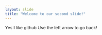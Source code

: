 ```yaml
---
layout: slide
title: "Welcome to our second slide!"
---
```

Yes I like github
Use the left arrow to go back!
